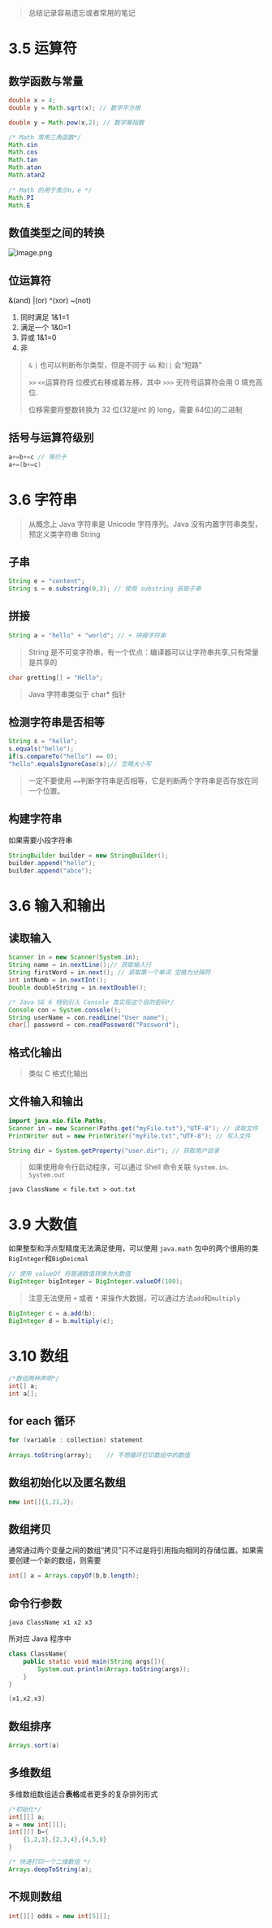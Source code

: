 > 总结记录容易遗忘或者常用的笔记



# 3.5 运算符

## 数学函数与常量

```java
double x = 4;
double y = Math.sqrt(x); // 数学平方根

double y = Math.pow(x,2); // 数学幂指数

/* Math 常用三角函数*/
Math.sin
Math.cos
Math.tan
Math.atan
Math.atan2
    
/* Math 的用于表示π，e */
Math.PI
Math.E
```



## 数值类型之间的转换



![image.png](http://ww1.sinaimg.cn/large/006rAlqhly1gdp16jabt1j30xg0k84b4.jpg)



## 位运算符

&(and)  |(or) ^(xor) ~(not)



1. 同时满足 1&1=1 
2. 满足一个 1&0=1
3. 异或 1&1=0
4. 非

> `&` `|` 也可以判断布尔类型，但是不同于 `&&` 和`||` 会“短路”
>
> `>>` `<<`运算符将 位模式右移或着左移，其中 `>>>` 无符号运算符会用 0 填充高位.
>
> 位移需要将整数转换为 32 位(32是int 的 long，需要 64位)的二进制

## 括号与运算符级别



```java
a+=b+=c // 等价于
a+=(b+=c)
```



# 3.6 字符串

> 从概念上 Java 字符串是 Unicode 字符序列。Java 没有内置字符串类型，预定义类字符串 String

## 子串

```java
String e = "content";
String s = e.substring(0,3); // 使用 substring 获取子串
```

## 拼接

```java
String a = "hello" + "world"; // + 拼接字符串
```

> String 是不可变字符串，有一个优点：编译器可以让字符串共享,只有常量是共享的

```java
char gretting[] = "Hello";
```

> Java 字符串类似于 char* 指针

## 检测字符串是否相等

```java
String s = "hello";
s.equals("hello");
if(s.compareTo("hello") == 0);
"hello".equalsIgnoreCase(s);// 忽略大小写
```

> 一定不要使用 `==`判断字符串是否相等，它是判断两个字符串是否存放在同一个位置。



## 构建字符串

如果需要小段字符串

```java
StringBuilder builder = new StringBuilder();
builder.append("hello");
builder.append("abce");
```



# 3.6 输入和输出

## 读取输入

```java
Scanner in = new Scanner(System.in);
String name = in.nextLine();// 获取输入行
String firstWord = in.next(); // 获取第一个单词 空格为分隔符
int intNumb = in.nextInt();
Double doubleString = in.nextDouble();

/* Java SE 6 特别引入 Console 类实现这个目的密码*/
Console con = System.console();
String userName = con.readLine("User name");
char[] password = con.readPassword("Password");
```

## 格式化输出

> 类似 C 格式化输出

## 文件输入和输出

```java
import java.nio.file.Paths;
Scanner in = new Scanner(Paths.get("myFile.txt"),"UTF-8"); // 读取文件
PrintWriter out = new PrintWriter("myFile.txt","UTF-8"); // 写入文件

String dir = System.getProperty("user.dir"); // 获取用户目录
```

> 如果使用命令行启动程序，可以通过 Shell 命令关联 `System.in`、`System.out`

```shell
java ClassName < file.txt > out.txt
```

# 3.9 大数值

如果整型和浮点型精度无法满足使用，可以使用 `java.math` 包中的两个很用的类`BigInteger`和`BigDeicmal`



```java
// 使用 valueOf 将普通数值转换为大数值
BigInteger bigInteger = BigInteger.valueOf(100);

```

> 注意无法使用 `+` 或者 `*` 来操作大数据，可以通过方法`add`和`multiply`

```java
BigInteger c = a.add(b);
BigInteger d = b.multiply(c);
```

# 3.10 数组

```java
/*数组两种声明*/
int[] a;
int a[];
```

## for each 循环

```java
for (variable : collection) statement
   
Arrays.toString(array);    // 不想循环打印数组中的数值
```

## 数组初始化以及匿名数组

```java
new int[]{1,21,2};
```

## 数组拷贝

通常通过两个变量之间的数组“拷贝”只不过是将引用指向相同的存储位置。如果需要创建一个新的数组，则需要

```java
int[] a = Arrays.copyOf(b,b.length);
```

## 命令行参数

```shell
java ClassName x1 x2 x3
```

所对应 Java 程序中

```java
class ClassName{
    public static void main(String args[]){
        System.out.println(Arrays.toString(args));
    }
}

[x1,x2,x3]
```

## 数组排序

```java
Arrays.sort(a)
```



## 多维数组

多维数组数组适合**表格**或者更多的复杂排列形式

```java
/*初始化*/
int[][] a;
a = new int[][];
int[][] b={
    {1,2,3},{2,3,4},{4,5,6}
}

/* 快速打印一个二维数组 */
Arrays.deepToString(a);
```

## 不规则数组

```java
int[][] odds = new int[5][];
```

